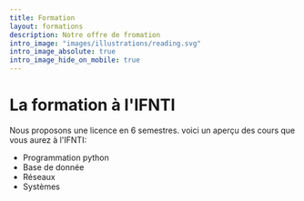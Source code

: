```yaml
---
title: Formation
layout: formations
description: Notre offre de fromation
intro_image: "images/illustrations/reading.svg"
intro_image_absolute: true
intro_image_hide_on_mobile: true
---
```


# La formation à l'IFNTI

Nous proposons une licence en 6 semestres.
voici un aperçu des cours que vous aurez à l'IFNTI:
- Programmation python
- Base de donnée
- Réseaux
- Systèmes
